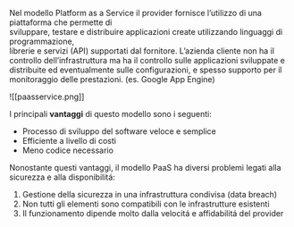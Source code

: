 Nel modello Platform as a Service il provider fornisce l’utilizzo di una piattaforma che permette di  
sviluppare, testare e distribuire applicazioni create utilizzando linguaggi di programmazione,  
librerie e servizi (API) supportati dal fornitore. L’azienda cliente non ha il controllo dell’infrastruttura ma ha il controllo sulle applicazioni sviluppate e distribuite ed eventualmente sulle configurazioni, e spesso supporto per il monitoraggio delle prestazioni. (es. Google App Engine)

![[paasservice.png]]

I principali **vantaggi** di questo modello sono i seguenti:
- Processo di sviluppo del software veloce e semplice 
- Efficiente a livello di costi  
- Meno codice necessario

Nonostante questi vantaggi, il modello PaaS ha diversi problemi legati alla sicurezza e alla disponibilitá:
1. Gestione della sicurezza in una infrastruttura condivisa (data breach)
2. Non tutti gli elementi sono compatibili con le infrastrutture esistenti
3. Il funzionamento dipende molto dalla velocitá e affidabilitá del provider


